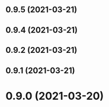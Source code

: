 ## 0.9.5 (2021-03-21)



## 0.9.4 (2021-03-21)



## 0.9.2 (2021-03-21)



## 0.9.1 (2021-03-21)



# 0.9.0 (2021-03-20)



